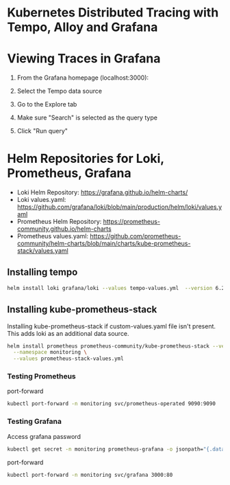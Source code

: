 # Kubernetes Distributed Tracing with Tempo, Alloy and Grafana

# Viewing Traces in Grafana

1. From the Grafana homepage (localhost:3000):

2. Select the Tempo data source

3. Go to the Explore tab

4. Make sure "Search" is selected as the query type

5. Click "Run query"

# Helm Repositories for Loki, Prometheus, Grafana

- Loki Helm Repository: https://grafana.github.io/helm-charts/
- Loki values.yaml: https://github.com/grafana/loki/blob/main/production/helm/loki/values.yaml
- Prometheus Helm Repository: https://prometheus-community.github.io/helm-charts
- Prometheus values.yaml: https://github.com/prometheus-community/helm-charts/blob/main/charts/kube-prometheus-stack/values.yaml

## Installing tempo

```bash
helm install loki grafana/loki --values tempo-values.yml  --version 6.29.0 --namespace monitoring

```

## Installing kube-prometheus-stack

Installing kube-prometheus-stack if custom-values.yaml file isn't present. This adds loki as an additional data source.

```bash
helm install prometheus prometheus-community/kube-prometheus-stack --version 45.7.1 \
  --namespace monitoring \
  --values prometheus-stack-values.yml
```

### Testing Prometheus

port-forward

```bash
kubectl port-forward -n monitoring svc/prometheus-operated 9090:9090
```

### Testing Grafana

Access grafana password

```bash
kubectl get secret -n monitoring prometheus-grafana -o jsonpath="{.data.admin-password}" | base64 --decode
```

port-forward

```bash
kubectl port-forward -n monitoring svc/grafana 3000:80
```
